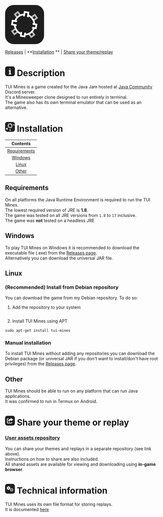 <img alt="logo" height="128" src="img/logo.png" width="128"/>

[Releases](https://github.com/Defective4/TUI-Mines/releases) | **[Installation](#installation)
** | [Share your theme/replay](#-share-your-theme-or-replay)

# ![info](img/info.png) Description

TUI Mines is a game created for the Java Jam hosted at [Java Community](https://discord.com/invite/X3NmMgzFKF) Discord
server.  
It's a Minesweeper clone designed to run entirely in terminal.  
The game also has its own terminal emulator that can be used as an alternative.

# ![installation](img/install.png) Installation

|           Contents            |
|:-----------------------------:|
| [Requirements](#requirements) |
|      [Windows](#windows)      |
|        [Linux](#linux)        |
|        [Other](#other)        |

## Requirements

On all platforms the Java Runtime Environment is required to run the TUI Mines.  
The lowest required version of JRE is **1.8**.  
The game was tested on all JRE versions from `1.8` to `17` inclusive.  
The game was **not** tested on a headless JRE

## Windows

To play TUI Mines on Windows it is recommended to download the executable file (.exe) from the [Releases page]().  
Alternatively you can download the universal JAR file.

## Linux

### (Recommended) Install from Debian repository

You can download the game from my Debian repository.
To do so:

1. Add the repository to your system

```shell

```

2. Install TUI Mines using APT

```shell
sudo apt-get install tui-mines
```

### Manual installation

To install TUI Mines without adding any repositories you can download the Debian package (or universal JAR if you don't
want to install/don't have root privileges) from the [Releases page]().

## Other

TUI Mines should be able to run on any platform that can run Java applications.  
It was confirmed to run in Termux on Android.

# ![share](img/share.png) Share your theme or replay

### [User assets repository](https://github.com/Defective4/TUI-Mines-Repo)

You can share your themes and replays in a separate repository (see link above).  
Instructions on how to share are also included.  
All shared assets are available for viewing and downloading using **in-game browser**.

# ![cogs](img/cogs.png) Technical information

TUI Mines uses its own file format for storing replays.  
It is documented [here](Replay%20format.md)
